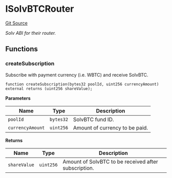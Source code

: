 # ISolvBTCRouter
[Git Source](https://github.com/bob-collective/bob/blob/master/src/gateway/strategy/SolvStrategy.sol)

*Solv ABI for their router.*


## Functions
### createSubscription

Subscribe with payment currency (i.e. WBTC) and receive SolvBTC.


```solidity
function createSubscription(bytes32 poolId, uint256 currencyAmount) external returns (uint256 shareValue);
```
**Parameters**

|Name|Type|Description|
|----|----|-----------|
|`poolId`|`bytes32`|SolvBTC fund ID.|
|`currencyAmount`|`uint256`|Amount of currency to be paid.|

**Returns**

|Name|Type|Description|
|----|----|-----------|
|`shareValue`|`uint256`|Amount of SolvBTC to be received after subscription.|



